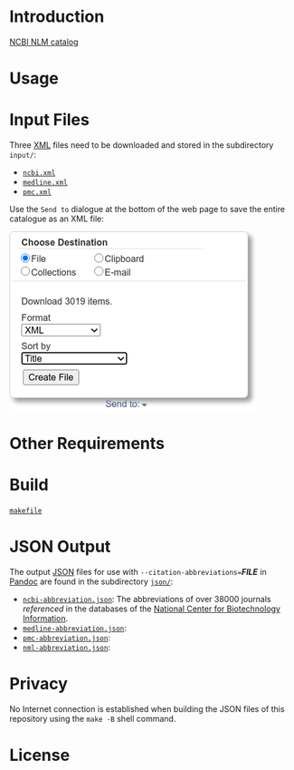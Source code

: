 # Introduction
[NCBI NLM catalog](https://www.ncbi.nlm.nih.gov/nlmcatalog/journals)

# Usage


# Input Files
Three [XML](https://en.wikipedia.org/wiki/XML) files need to be downloaded and 
stored in the subdirectory `input/`:

- [`ncbi.xml`](https://www.ncbi.nlm.nih.gov/nlmcatalog/?term=ncbijournals)
- [`medline.xml`](https://www.ncbi.nlm.nih.gov/nlmcatalog?term=currentlyindexed)
- [`pmc.xml`](https://www.ncbi.nlm.nih.gov/nlmcatalog?term=journalspmc)


Use the `Send to` dialogue at the bottom of the web page
to save the entire catalogue as an XML file:

![](screenshot/send_to.png)


# Other Requirements


# Build
[`makefile`](../../../blob/master/ncbi/makefile)


# JSON Output
The output [JSON](https://en.wikipedia.org/wiki/JSON) files
for use with `--citation-abbreviations=`_**FILE**_
in [Pandoc](https://pandoc.org/MANUAL.html#specifying-a-citation-style)
are found in the subdirectory [`json/`](../../../blob/master/ncbi/json/):

- [`ncbi-abbreviation.json`][ncbi.json]: The abbreviations of over 38000 journals _referenced_ in the databases of the [National Center for Biotechnology Information][ncbi].
- [`medline-abbreviation.json`][medline.json]:
- [`pmc-abbreviation.json`][pmc.json]:
- [`nml-abbreviation.json`][nml.json]:


# Privacy
No Internet connection is established when building the JSON files
of this repository using the `make -B` shell command.


# License

[ncbi.json]: ../../../blob/master/ncbi/json/ncbi-abbreviations.json
[medline.json]: ../../../blob/master/ncbi/json/medline-abbreviations.json
[pmc.json]: ../../../blob/master/ncbi/json/pmc-abbreviations.json
[nml.json]: ../../../blob/master/ncbi/json/nml-abbreviations.json
[ncbi]: https://en.wikipedia.org/wiki/National_Center_for_Biotechnology_Information
